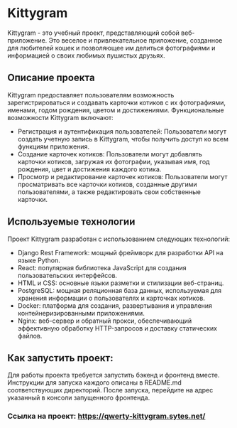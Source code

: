 
# Kittygram

Kittygram - это учебный проект, представляющий собой веб-приложение. Это веселое и привлекательное приложение, созданное для любителей кошек и позволяющее им делиться фотографиями и информацией о своих любимых пушистых друзьях.

## Описание проекта

Kittygram предоставляет пользователям возможность зарегистрироваться и создавать карточки котиков с их фотографиями, именами, годом рождения, цветом и достижениями.
Функциональные возможности Kittygram включают:

- Регистрация и аутентификация пользователей: Пользователи могут создать учетную запись в Kittygram, чтобы получить доступ ко всем функциям приложения.
- Создание карточек котиков: Пользователи могут добавлять карточки котиков, загружая их фотографии, указывая имя, год рождения, цвет и достижения каждого котика.
- Просмотр и редактирование карточек котиков: Пользователи могут просматривать все карточки котиков, созданные другими пользователями, а также редактировать свои собственные карточки.


##  Используемые технологии

Проект Kittygram разработан с использованием следующих технологий:

- Django Rest Framework: мощный фреймворк для разработки API на языке Python.
- React: популярная библиотека JavaScript для создания пользовательских интерфейсов.
- HTML и CSS: основные языки разметки и стилизации веб-страниц.
- PostgreSQL: мощная реляционная база данных, используемая для хранения информации о пользователях и карточках котиков.
- Docker: платформа для создания, развертывания и управления контейнеризированными приложениями.
- Nginx: веб-сервер и обратный прокси, обеспечивающий эффективную обработку HTTP-запросов и доставку статических файлов.

## Как запустить проект:

Для работы проекта требуется запустить бэкенд и фронтенд вместе. Инструкции для запуска каждого описаны в README.md соответствующих директорий.
После запуска, перейдите на адрес указанный в консоли запущенного фронтенда. 

### Ссылка на проект:  https://qwerty-kittygram.sytes.net/